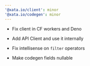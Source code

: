 ```yaml
---
'@xata.io/client': minor
'@xata.io/codegen': minor
---
```


- Fix client in CF workers and Deno

- Add API Client and use it internally

- Fix intellisense on `filter` operators

- Make codegen fields nullable
